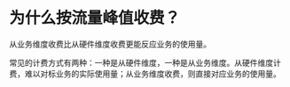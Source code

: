 # 为什么按流量峰值收费？

从业务维度收费比从硬件维度收费更能反应业务的使用量。

常见的计费方式有两种：一种是从硬件维度，一种是从业务维度。从硬件维度计费，难以对标业务的实际使用量；从业务维度收费，则直接对应业务的使用量。

